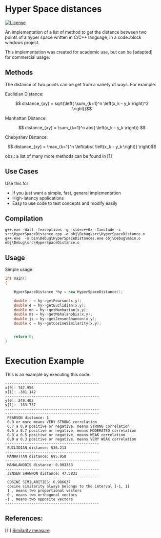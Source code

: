 # Hyper Space distances


[![License](http://img.shields.io/:license-Apache%202-blue.svg)](http://www.apache.org/licenses/LICENSE-2.0.txt)

An implementation of a list of method to get the distance between two points of a hyper space 
written in C/C++ language, in a code::block windows project.

This implementation was created for academic use, but can be [adapted] for commercial usage. 

## Methods

The distance of two points can be get from a variety of ways. For example:

Euclidian Distance:

$$ distance_{xy} = sqrt{\left( \sum_{k=1}^n \left(x_k - y_k \right)^2  \right)}$$

Manhattan Distance:

$$ distance_{xy} = \sum_{k=1}^n abs{ \left(x_k - y_k \right)}  $$

Chebyshev Distance:

$$ distance_{xy} =  \max_{k=1}^n \left(abs{ \left(x_k - y_k \right)}  \right)$$

obs.: a list of many more methods can be found in [1]

## Use Cases

Use this for:

- If you just want a simple, fast, general implementation
- High-latency applications
- Easy to use code to test concepts and modify easily


## Compilation

```
g++.exe -Wall -fexceptions -g -std=c++0x -Iinclude -c src\HyperSpaceDistance.cpp -o obj\Debug\src\HyperSpaceDistance.o
g++.exe  -o bin\Debug\HyperSpaceDistances.exe obj\Debug\main.o obj\Debug\src\HyperSpaceDistance.o   
```


## Usage

Simple usage:

```c++
int main()
{

    HyperSpaceDistance *hy = new HyperSpaceDistance();

    double r = hy->getPearson(x,y);
    double e = hy->getEuclidian(x,y);
    double mn = hy->getManhattan(x,y);
    double ms = hy->getMahalanobis(x,y);
    double js = hy->getJensenShannon(x,y);
    double c = hy->getCosineSimilarity(x,y);


    return 0;
}

```


# Execution Example

  This is an example by executing this code:
``` 
-------------------------------------------
x[0]: 747.956
x[1]: -381.142
-------------------------------------------
y[0]: 249.402
y[1]: -183.737
-------------------------------------------
-------------------------------------------
 PEARSON distance: 1
 0.9 or more means VERY STRONG correlation
 0.7 a 0.9 positive or negative, means STRONG correlation
 0.5 a 0.7 positive or negative, means MODERATED correlation
 0.3 a 0.5 positive or negative, means WEAK correlation
 0.0 a 0.3 positive or negative, means VERY WEAK correlation
-------------------------------------------
 EUCLIDIAN distance: 536.213
-------------------------------------------
 MANHATTAN distance: 695.958
-------------------------------------------
 MAHALANOBIS distance: 0.903333
-------------------------------------------
 JENSEN SHANNON distance: 47.5831
-------------------------------------------
 COSINE SIMILARITIES: 0.986637
 cosine similarity always belongs to the interval [-1, 1]
 1 , means two proportional vectors
 0 , means two orthogonal vectors
-1 , means two opposite vectors
-------------------------------------------
```


## References:

[1.] [Similarity measure](<https://www.ufrgs.br/wiki-r/index.php?title=C%C3%A1lculo_de_similaridade#Dist.C3.A2ncia_Euclidiana> "ufrgs:Similarity measure")




